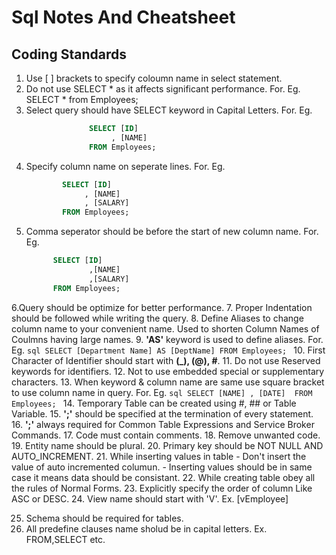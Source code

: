 # Sql Notes And Cheatsheet 

## Coding Standards
1. Use [ ] brackets to specify coloumn name in select statement.
2. Do not use SELECT * as it affects significant performance.
   For. Eg. SELECT * from Employees;
3. Select query should have SELECT keyword in Capital Letters. For. Eg. 
   ```sql
                 SELECT [ID]
                      , [NAME]
                 FROM Employees; 
     ```      
4. Specify column name on seperate lines. For. Eg.
    ```sql
            SELECT [ID]
                 , [NAME]
                 , [SALARY]
            FROM Employees;
     ```
5. Comma seperator should be before the start of new column name. For. Eg. 
   ```sql
         SELECT [ID]
                 ,[NAME]
                 ,[SALARY]
         FROM Employees;
   ```
6.Query should be optimize for better performance.
7. Proper Indentation should be followed while writing the query.
8. Define Aliases to change column name to your convenient name. Used to shorten Column Names of Coulmns having large names.
9. **'AS'** keyword is used to define aliases.
   For. Eg.
    ```sql
         SELECT [Department Name] AS [DeptName]
         FROM Employees;
     ```
10. First Character of Identifier should start with **(_), (@), #**.
11. Do not use Reserved keywords for identifiers.
12. Not to use embedded special or supplementary characters.
13. When keyword & column name are same use square bracket to use column name in query.
    For. Eg. 
    ```sql
            SELECT [NAME]
                  , [DATE] 
            FROM Employees;
     ```
14. Temporary Table can be created using #, ## or Table Variable.
15. **';'** should be specified at the termination of every statement.
16. **';'** always required for Common Table Expressions and Service Broker Commands.
17. Code must contain comments.
18. Remove unwanted code.
19. Entity name should be plural.
20. Primary key should be NOT NULL  AND AUTO_INCREMENT.
21. While inserting values in table 
     - Don't insert the value of auto incremented columun.
     - Inserting values should be in same case it means data should be consistant.
22. While creating table obey all the rules of Normal Forms.
23. Explicitly specify the order of column Like ASC or DESC.
24. View name should start with 'V'.
     Ex. [vEmployee]
   
25. Schema should be required for tables.
26. All predefine clauses name sholud be in capital letters.
     Ex. FROM,SELECT etc.
